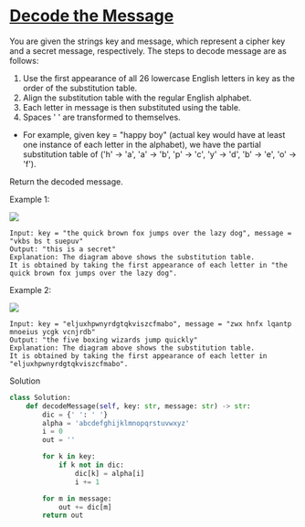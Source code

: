 # [Decode the Message](https://leetcode.com/problems/decode-the-message/)

You are given the strings key and message, which represent a cipher key and a secret message, respectively. The steps to decode message are as follows:

1. Use the first appearance of all 26 lowercase English letters in key as the order of the substitution table.
2. Align the substitution table with the regular English alphabet.
3. Each letter in message is then substituted using the table.
4. Spaces ' ' are transformed to themselves.
- For example, given key = "happy boy" (actual key would have at least one instance of each letter in the alphabet), we have the partial substitution table of ('h' -> 'a', 'a' -> 'b', 'p' -> 'c', 'y' -> 'd', 'b' -> 'e', 'o' -> 'f').

Return the decoded message.

Example 1:

![](https://assets.leetcode.com/uploads/2022/05/08/ex1new4.jpg)

```
Input: key = "the quick brown fox jumps over the lazy dog", message = "vkbs bs t suepuv"
Output: "this is a secret"
Explanation: The diagram above shows the substitution table.
It is obtained by taking the first appearance of each letter in "the quick brown fox jumps over the lazy dog".
```
Example 2:

![](https://assets.leetcode.com/uploads/2022/05/08/ex2new.jpg)

```
Input: key = "eljuxhpwnyrdgtqkviszcfmabo", message = "zwx hnfx lqantp mnoeius ycgk vcnjrdb"
Output: "the five boxing wizards jump quickly"
Explanation: The diagram above shows the substitution table.
It is obtained by taking the first appearance of each letter in "eljuxhpwnyrdgtqkviszcfmabo".
```
Solution
```python
class Solution:
    def decodeMessage(self, key: str, message: str) -> str:
        dic = {' ': ' '}
        alpha = 'abcdefghijklmnopqrstuvwxyz'
        i = 0
        out = ''

        for k in key:
            if k not in dic:
                dic[k] = alpha[i]
                i += 1

        for m in message:
            out += dic[m]
        return out
```